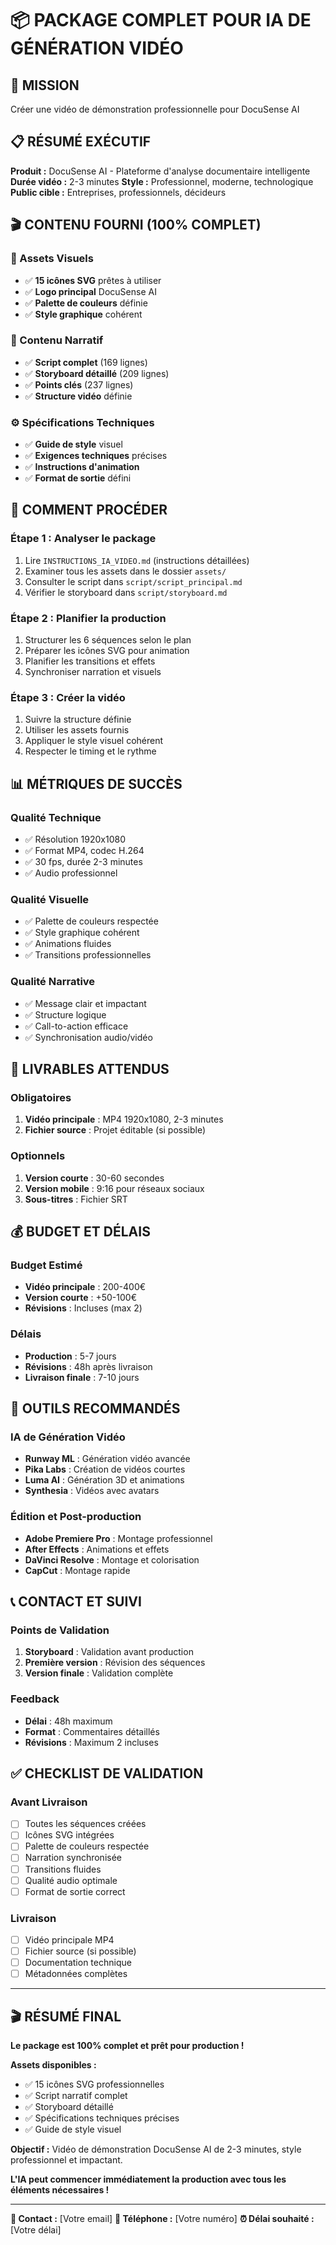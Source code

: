 # 📦 PACKAGE COMPLET POUR IA DE GÉNÉRATION VIDÉO

## 🎯 **MISSION**
Créer une vidéo de démonstration professionnelle pour DocuSense AI

## 📋 **RÉSUMÉ EXÉCUTIF**

**Produit :** DocuSense AI - Plateforme d'analyse documentaire intelligente
**Durée vidéo :** 2-3 minutes
**Style :** Professionnel, moderne, technologique
**Public cible :** Entreprises, professionnels, décideurs

## 🎬 **CONTENU FOURNI (100% COMPLET)**

### **📁 Assets Visuels**
- ✅ **15 icônes SVG** prêtes à utiliser
- ✅ **Logo principal** DocuSense AI
- ✅ **Palette de couleurs** définie
- ✅ **Style graphique** cohérent

### **📝 Contenu Narratif**
- ✅ **Script complet** (169 lignes)
- ✅ **Storyboard détaillé** (209 lignes)
- ✅ **Points clés** (237 lignes)
- ✅ **Structure vidéo** définie

### **⚙️ Spécifications Techniques**
- ✅ **Guide de style** visuel
- ✅ **Exigences techniques** précises
- ✅ **Instructions d'animation**
- ✅ **Format de sortie** défini

## 🚀 **COMMENT PROCÉDER**

### **Étape 1 : Analyser le package**
1. Lire `INSTRUCTIONS_IA_VIDEO.md` (instructions détaillées)
2. Examiner tous les assets dans le dossier `assets/`
3. Consulter le script dans `script/script_principal.md`
4. Vérifier le storyboard dans `script/storyboard.md`

### **Étape 2 : Planifier la production**
1. Structurer les 6 séquences selon le plan
2. Préparer les icônes SVG pour animation
3. Planifier les transitions et effets
4. Synchroniser narration et visuels

### **Étape 3 : Créer la vidéo**
1. Suivre la structure définie
2. Utiliser les assets fournis
3. Appliquer le style visuel cohérent
4. Respecter le timing et le rythme

## 📊 **MÉTRIQUES DE SUCCÈS**

### **Qualité Technique**
- ✅ Résolution 1920x1080
- ✅ Format MP4, codec H.264
- ✅ 30 fps, durée 2-3 minutes
- ✅ Audio professionnel

### **Qualité Visuelle**
- ✅ Palette de couleurs respectée
- ✅ Style graphique cohérent
- ✅ Animations fluides
- ✅ Transitions professionnelles

### **Qualité Narrative**
- ✅ Message clair et impactant
- ✅ Structure logique
- ✅ Call-to-action efficace
- ✅ Synchronisation audio/vidéo

## 🎯 **LIVRABLES ATTENDUS**

### **Obligatoires**
1. **Vidéo principale** : MP4 1920x1080, 2-3 minutes
2. **Fichier source** : Projet éditable (si possible)

### **Optionnels**
1. **Version courte** : 30-60 secondes
2. **Version mobile** : 9:16 pour réseaux sociaux
3. **Sous-titres** : Fichier SRT

## 💰 **BUDGET ET DÉLAIS**

### **Budget Estimé**
- **Vidéo principale** : 200-400€
- **Version courte** : +50-100€
- **Révisions** : Incluses (max 2)

### **Délais**
- **Production** : 5-7 jours
- **Révisions** : 48h après livraison
- **Livraison finale** : 7-10 jours

## 🔧 **OUTILS RECOMMANDÉS**

### **IA de Génération Vidéo**
- **Runway ML** : Génération vidéo avancée
- **Pika Labs** : Création de vidéos courtes
- **Luma AI** : Génération 3D et animations
- **Synthesia** : Vidéos avec avatars

### **Édition et Post-production**
- **Adobe Premiere Pro** : Montage professionnel
- **After Effects** : Animations et effets
- **DaVinci Resolve** : Montage et colorisation
- **CapCut** : Montage rapide

## 📞 **CONTACT ET SUIVI**

### **Points de Validation**
1. **Storyboard** : Validation avant production
2. **Première version** : Révision des séquences
3. **Version finale** : Validation complète

### **Feedback**
- **Délai** : 48h maximum
- **Format** : Commentaires détaillés
- **Révisions** : Maximum 2 incluses

## ✅ **CHECKLIST DE VALIDATION**

### **Avant Livraison**
- [ ] Toutes les séquences créées
- [ ] Icônes SVG intégrées
- [ ] Palette de couleurs respectée
- [ ] Narration synchronisée
- [ ] Transitions fluides
- [ ] Qualité audio optimale
- [ ] Format de sortie correct

### **Livraison**
- [ ] Vidéo principale MP4
- [ ] Fichier source (si possible)
- [ ] Documentation technique
- [ ] Métadonnées complètes

---

## 🎬 **RÉSUMÉ FINAL**

**Le package est 100% complet et prêt pour production !**

**Assets disponibles :**
- ✅ 15 icônes SVG professionnelles
- ✅ Script narratif complet
- ✅ Storyboard détaillé
- ✅ Spécifications techniques précises
- ✅ Guide de style visuel

**Objectif :** Vidéo de démonstration DocuSense AI de 2-3 minutes, style professionnel et impactant.

**L'IA peut commencer immédiatement la production avec tous les éléments nécessaires !**

---

**📧 Contact :** [Votre email]
**📱 Téléphone :** [Votre numéro]
**⏰ Délai souhaité :** [Votre délai]


